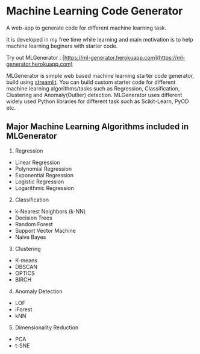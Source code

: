 # Machine Learning Code Generator

A web-app to generate code for different machine learning task.

It is developed in my free time while learning and main motivation is to help machine learning beginers with starter code. 

Try out MLGenerator : [https://ml-generator.herokuapp.com](https://ml-generator.herokuapp.com)

MLGenerator is simple web based machine learning starter code generator, build using [streamlit](https://www.streamlit.io). You can build custom starter code for different machine learning algorithms/tasks such as Regression, Classification, Clustering and Anomaly(Outlier) detection. MLGenerator uses different widely used Python libraries for different task such as Scikit-Learn, PyOD etc.

## Major Machine Learning Algorithms included in MLGenerator

1. Regression
- Linear Regression
- Polynomial Regression
- Exponential Regression
- Logistic Regression
- Logarithmic Regression

2. Classification
- k-Nearest Neighbors (k-NN)
- Decision Trees
- Random Forest
- Support Vector Machine
- Naive Bayes

3. Clustering
- K-means
- DBSCAN
- OPTICS
- BIRCH

4. Anomaly Detection
- LOF
- iForest
- kNN

5. Dimensionality Reduction
- PCA
- t-SNE